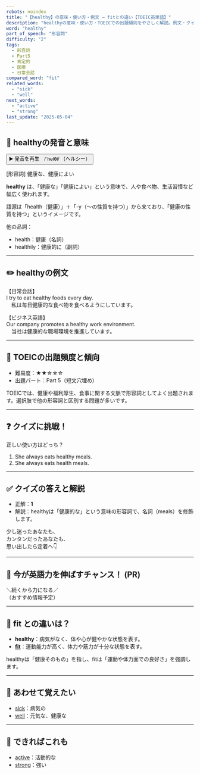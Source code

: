 ```yaml
---
robots: noindex
title: "【healthy】の意味・使い方・例文 ― fitとの違い【TOEIC英単語】"
description: "healthyの意味・使い方・TOEICでの出題傾向をやさしく解説。例文・クイズ付きでfitとの違いもわかりやすく学べます。"
word: "healthy"
part_of_speech: "形容詞"
difficulty: "2"
tags:
  - 形容詞
  - Part5
  - 肯定的
  - 医療
  - 日常会話
compared_word: "fit"
related_words:
  - "sick"
  - "well"
next_words:
  - "active"
  - "strong"
last_update: "2025-05-04"
---
```


## 🔰 healthyの発音と意味

<button class="play-audio" onclick="playTTS('healthy')">
  <span class="play-audio-main">
    ▶️ 発音を再生　/ˈhelθi/
  </span>
  <span class="play-audio-sub">
    （ヘルシー）
  </span>
</button>

[形容詞] 健康な、健康によい

**healthy** は、「健康な」「健康によい」という意味で、人や食べ物、生活習慣など幅広く使われます。

語源は「health（健康）」＋「-y（～の性質を持つ）」から来ており、「健康の性質を持つ」というイメージです。

他の品詞：  
- health：健康（名詞）
- healthily：健康的に（副詞）

---

## ✏️ healthyの例文

【日常会話】  
I try to eat healthy foods every day.  
　私は毎日健康的な食べ物を食べるようにしています。

【ビジネス英語】  
Our company promotes a healthy work environment.  
　当社は健康的な職場環境を推進しています。

---

## 🎯 TOEICの出題頻度と傾向

- 難易度：★★☆☆☆
- 出題パート：Part 5（短文穴埋め）

TOEICでは、健康や福利厚生、食事に関する文脈で形容詞としてよく出題されます。選択肢で他の形容詞と区別する問題が多いです。

---

## ❓ クイズに挑戦！

正しい使い方はどっち？

1. She always eats healthy meals.  
2. She always eats health meals.

---

## ✅ クイズの答えと解説

- 正解：**1**
- 解説：healthyは「健康的な」という意味の形容詞で、名詞（meals）を修飾します。

少し迷ったあなたも、  
カンタンだったあなたも、  
思い出したら定着へ👇️

---

## 🚀 今が英語力を伸ばすチャンス！ (PR)

<div class="info-center">
＼続くから力になる／<br>  
（おすすめ情報予定）
</div>

---

## 🤔  fit との違いは？

- **healthy**：病気がなく、体や心が健やかな状態を表す。
- **[fit](/word/fit)**：運動能力が高く、体力や筋力が十分な状態を表す。

healthyは「健康そのもの」を指し、fitは「運動や体力面での良好さ」を強調します。

---

## 🧩 あわせて覚えたい

- [sick](/word/sick)：病気の
- [well](/word/well)：元気な、健康な

---

## 📖 できればこれも

- [active](/word/active)：活動的な
- [strong](/word/strong)：強い

<!-- cvid: aid12_bid33 -->
